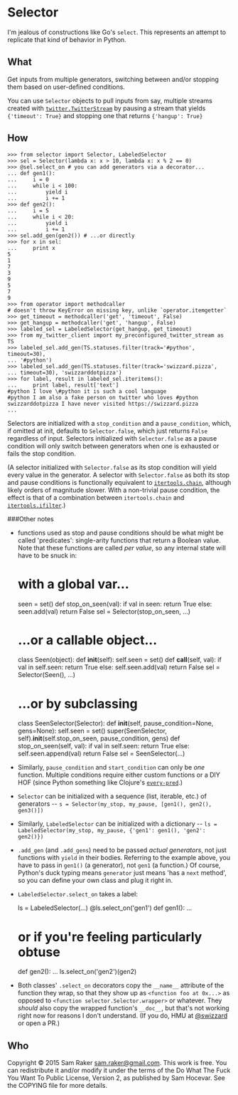 # Selector
I'm jealous of constructions like Go's `select`. This represents an attempt
to replicate that kind of behavior in Python.

## What
Get inputs from multiple generators, switching between and/or stopping them
based on user-defined conditions.

You can use `Selector` objects to pull inputs from say, multiple streams
created with [`twitter.TwitterStream`](https://github.com/sixohsix/twitter#the-twitterstream-class)
by pausing a stream that yields `{'timeout': True}` and stopping one that
returns `{'hangup': True}`

## How

    >>> from selector import Selector, LabeledSelector
    >>> sel = Selector(lambda x: x > 10, lambda x: x % 2 == 0)
    >>> @sel.select_on # you can add generators via a decorator...
    ... def gen1():
    ...     i = 0
    ...     while i < 100:
    ...         yield i
    ...         i += 1
    >>> def gen2():
    ...     i = 5
    ...     while i < 20:
    ...         yield i
    ...         i += 1
    >>> sel.add_gen(gen2()) # ...or directly
    >>> for x in sel:
    ...     print x
    5
    1
    7
    3
    9
    5
    7
    9
    >>> from operator import methodcaller
    # doesn't throw KeyError on missing key, unlike `operator.itemgetter`
    >>> get_timeout = methodcaller('get', 'timeout', False)
    >>> get_hangup = methodcaller('get', 'hangup', False)
    >>> labeled_sel = LabeledSelector(get_hangup, get_timeout)
    >>> from my_twitter_client import my_preconfigured_twitter_stream as TS
    >>> labeled_sel.add_gen(TS.statuses.filter(track='#python', timeout=30),
    ... '#python')
    >>> labeled_sel.add_gen(TS.statuses.filter(track='swizzard.pizza',
    ... timeout=30), 'swizzarddotpizza')
    >>> for label, result in labeled_sel.iteritems():
    ...     print label, result['text']
    #python I love \#python it is such a cool language
    #python I am also a fake person on twitter who loves #python
    swizzarddotpizza I have never visited https://swizzard.pizza
    ...

Selectors are initialized with a `stop_condition` and a `pause_condition`,
which, if omitted at init, defaults to `Selector.false`, which just returns
`False` regardless of input. Selectors initialized with `Selector.false` as
a pause condition will only switch between generators when one is exhausted
or fails the stop condition.

(A selector initialized with `Selector.false` as its stop condition will yield
every value in the generator. A selector with `Selector.false` as both its stop
and pause conditions is functionally equivalent to [`itertools.chain`](https://docs.python.org/2/library/itertools.html#itertools.chain),
although likely orders of magnitude slower. With a non-trivial pause condition,
the effect is that of a combination between `itertools.chain` and
[`itertools.ifilter`](https://docs.python.org/2/library/itertools.html#itertools.ifilterfalse).)

###Other notes
* functions used as stop and pause conditions should be what might be called
  'predicates': single-arity functions that return a Boolean value. Note that
  these functions are called _per value_, so any internal state will have to
  be snuck in:

    # with a global var...
    seen = set()
    def stop_on_seen(val):
        if val in seen:
            return True
        else:
            seen.add(val)
            return False
    sel = Selector(stop_on_seen, ...)
    # ...or a callable object...
    class Seen(object):
        def __init__(self):
            self.seen = set()
        def __call__(self, val):
            if val in self.seen:
                return True
            else:
                self.seen.add(val)
                return False
    sel = Selector(Seen(), ...)
    # ...or by subclassing
    class SeenSelector(Selector):
        def __init__(self, pause_condition=None, gens=None):
            self.seen = set()
            super(SeenSelector, self).__init__(self.stop_on_seen,
                                               pause_condition, gens)
        def stop_on_seen(self, val):
            if val in self.seen:
                return True
            else:
                self.seen.append(val)
                return False
    sel = SeenSelector(...)

* Similarly, `pause_condition` and `start_condition` can only be _one_
  function. Multiple conditions require either custom functions or a DIY
  HOF (since Python something like Clojure's
  [`every-pred`](http://conj.io/store/v1/org.clojure/clojure/1.7.0-beta3/clj/clojure.core/every-pred).)

* `Selector` can be initialized with a sequence (list, iterable, etc.) of
  generators -- `s = Selector(my_stop, my_pause, [gen1(), gen2(), gen3()])`
* Similarly, `LabeledSelector` can be initialized with a dictionary --
  `ls = LabeledSelector(my_stop, my_pause, {'gen1': gen1(), 'gen2': gen2()})`
* `.add_gen` (and `.add_gens`) need to be passed _actual generators_, not
  just functions with `yield` in their bodies. Referring to the example above,
  you have to pass in `gen1()` (a generator), not `gen1` (a function.) Of
  course, Python's duck typing means `generator` just means 'has a `next`
  method', so you can define your own class and plug it right in.
* `LabeledSelector.select_on` takes a label:

    ls = LabeledSelector(...)
    @ls.select_on('gen1')
    def gen1():
        ...
    # or if you're feeling particularly obtuse
    def gen2():
        ...
    ls.select_on('gen2')(gen2)

* Both classes' `.select_on` decorators copy the `__name__` attribute of the
  function they wrap, so that they show up as `<function foo at 0x...>` as
  opposed to `<function selector.Selector.wrapper>` or whatever. They
  _should_ also copy the wrapped function's `__doc__`, but that's not
  working right now for reasons I don't understand. (If you do, HMU at
  [@swizzard](https://twitter.com/swizzard) or open a PR.)


## Who
Copyright © 2015 Sam Raker <sam.raker@gmail.com>.
This work is free. You can redistribute it and/or modify it under the
terms of the Do What The Fuck You Want To Public License, Version 2,
as published by Sam Hocevar. See the COPYING file for more details.

